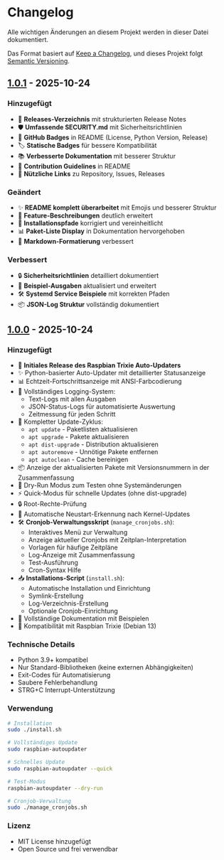 # Changelog

Alle wichtigen Änderungen an diesem Projekt werden in dieser Datei dokumentiert.

Das Format basiert auf [Keep a Changelog](https://keepachangelog.com/de/1.0.0/),
und dieses Projekt folgt [Semantic Versioning](https://semver.org/lang/de/).

## [1.0.1] - 2025-10-24

### Hinzugefügt
- 📁 **Releases-Verzeichnis** mit strukturierten Release Notes
- 🛡️ **Umfassende SECURITY.md** mit Sicherheitsrichtlinien
- 🔗 **GitHub Badges** in README (License, Python Version, Release)
- 🏷️ **Statische Badges** für bessere Kompatibilität
- 📚 **Verbesserte Dokumentation** mit besserer Struktur
- 🤝 **Contribution Guidelines** in README
- 🔗 **Nützliche Links** zu Repository, Issues, Releases

### Geändert
- ✨ **README komplett überarbeitet** mit Emojis und besserer Struktur
- 📖 **Feature-Beschreibungen** deutlich erweitert
- 🔧 **Installationspfade** korrigiert und vereinheitlicht
- 📊 **Paket-Liste Display** in Dokumentation hervorgehoben
- 🎨 **Markdown-Formatierung** verbessert

### Verbessert
- 🔒 **Sicherheitsrichtlinien** detailliert dokumentiert
- 📝 **Beispiel-Ausgaben** aktualisiert und erweitert
- 🛠️ **Systemd Service Beispiele** mit korrekten Pfaden
- 📦 **JSON-Log Struktur** vollständig dokumentiert

## [1.0.0] - 2025-10-24

### Hinzugefügt
- 🚀 **Initiales Release des Raspbian Trixie Auto-Updaters**
- ✨ Python-basierter Auto-Updater mit detaillierter Statusanzeige
- 📊 Echtzeit-Fortschrittsanzeige mit ANSI-Farbcodierung
- 📝 Vollständiges Logging-System:
  - Text-Logs mit allen Ausgaben
  - JSON-Status-Logs für automatisierte Auswertung
  - Zeitmessung für jeden Schritt
- 🔄 Kompletter Update-Zyklus:
  - `apt update` - Paketlisten aktualisieren
  - `apt upgrade` - Pakete aktualisieren
  - `apt dist-upgrade` - Distribution aktualisieren
  - `apt autoremove` - Unnötige Pakete entfernen
  - `apt autoclean` - Cache bereinigen
- 📦 Anzeige der aktualisierten Pakete mit Versionsnummern in der Zusammenfassung
- 🧪 Dry-Run Modus zum Testen ohne Systemänderungen
- ⚡ Quick-Modus für schnelle Updates (ohne dist-upgrade)
- 🔒 Root-Rechte-Prüfung
- 🔄 Automatische Neustart-Erkennung nach Kernel-Updates
- 🛠️ **Cronjob-Verwaltungsskript** (`manage_cronjobs.sh`):
  - Interaktives Menü zur Verwaltung
  - Anzeige aktueller Cronjobs mit Zeitplan-Interpretation
  - Vorlagen für häufige Zeitpläne
  - Log-Anzeige mit Zusammenfassung
  - Test-Ausführung
  - Cron-Syntax Hilfe
- 📥 **Installations-Script** (`install.sh`):
  - Automatische Installation und Einrichtung
  - Symlink-Erstellung
  - Log-Verzeichnis-Erstellung
  - Optionale Cronjob-Einrichtung
- 📖 Vollständige Dokumentation mit Beispielen
- 🎯 Kompatibilität mit Raspbian Trixie (Debian 13)

### Technische Details
- Python 3.9+ kompatibel
- Nur Standard-Bibliotheken (keine externen Abhängigkeiten)
- Exit-Codes für Automatisierung
- Saubere Fehlerbehandlung
- STRG+C Interrupt-Unterstützung

### Verwendung
```bash
# Installation
sudo ./install.sh

# Vollständiges Update
sudo raspbian-autoupdater

# Schnelles Update
sudo raspbian-autoupdater --quick

# Test-Modus
raspbian-autoupdater --dry-run

# Cronjob-Verwaltung
sudo ./manage_cronjobs.sh
```

### Lizenz
- MIT License hinzugefügt
- Open Source und frei verwendbar

[1.0.1]: https://github.com/roimme65/raspbian-updater/releases/tag/v1.0.1
[1.0.0]: https://github.com/roimme65/raspbian-updater/releases/tag/v1.0.0

